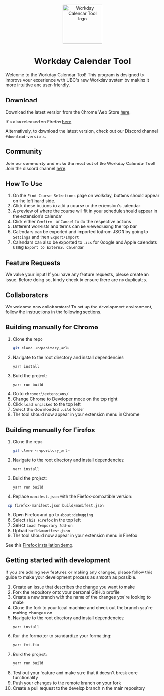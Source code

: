 <p align="center">
  <img src="/public/logo128.png" width="128px" height="128px" alt="Workday Calendar Tool logo">
</p>
<h1 align="center">Workday Calendar Tool</h1>

Welcome to the Workday Calendar Tool! This program is designed to improve your experience with UBC's new Workday system by making it more intuitive and user-friendly.

## Download
Download the latest version from the Chrome Web Store [here](https://chromewebstore.google.com/detail/ubc-workday-side-by-side/gonljejijjjmjccdbjokcmmdfmlincmh).

It's also released on Firefox [here](https://addons.mozilla.org/en-GB/firefox/addon/ubc-workday-calendar).

Alternatively, to download the latest version, check out our Discord channel `#download-versions`. 

## Community
Join our community and make the most out of the Workday Calendar Tool!
Join the discord channel [here](https://discord.gg/cx93fAJUJf).

## How To Use
1. On the `Find Course Selections` page on workday, buttons should appear on the left hand side. 
2. Click these buttons to add a course to the extension's calendar
3. A preview of where the course will fit in your schedule should appear in the extension's calendar
4. Click either `Confirm ` or `Cancel` to do the respective actions
5. Different worklists and terms can be viewed using the top bar
6. Calendars can be exported and imported to/from JSON by going to `Settings` and then `Export/Import`
7. Calendars can also be exported to `.ics` for Google and Apple calendats using `Export to External Calendar`


## Feature Requests
We value your input! If you have any feature requests, please create an issue.
Before doing so, kindly check to ensure there are no duplicates.

## Collaborators
We welcome new collaborators! To set up the development environment, follow 
the instructions in the following sections.

## Building manually for Chrome

1. Clone the repo
   ```bash
   git clone <repository_url>
   ```
2. Navigate to the root directory and install dependencies:
   ```bash
   yarn install
   ```
3. Build the project:
   ```bash
   yarn run build
   ```
4. Go to `chrome://extensions/`
5. Change Chrome to Developer mode on the top right
6. Click `load unpacked` to the top left
7. Select the downloaded `build` folder
8. The tool should now appear in your extension menu in Chrome

## Building manually for Firefox

1. Clone the repo
   ```bash
   git clone <repository_url>
   ```
2. Navigate to the root directory and install dependencies:
   ```bash
   yarn install
   ```
3. Build the project:
   ```bash
   yarn run build
   ```
4. Replace `manifest.json` with the Firefox-compatible version:
  ```bash
   cp firefox-manifest.json build/manifest.json
   ```
5. Open Firefox and go to `about:debugging`
6. Select `This Firefox` in the top left
7. Select `Load Temporary Add-on`
9. Upload `build/manifest.json`
10. The tool should now appear in your extension menu in Firefox

See this [Firefox installation demo](./public/firefox-demo-v1.3.gif).

## Getting started with development

If you are adding new features or making any changes, please follow this guide to make your development process as smooth as possible.

1. Create an issue that describes the change you want to make
2. Fork the repository onto your personal GitHub profile
3. Create a new branch with the name of the changes you're looking to make
4. Clone the fork to your local machine and check out the branch you're making changes on
5. Navigate to the root directory and install dependencies:
   ```bash
   yarn install
   ```
6. Run the formatter to standardize your formatting:
   ```bash
   yarn fmt-fix 
   ```
7. Build the project:
   ```bash
   yarn run build
   ```
8. Test out your feature and make sure that it doesn't break core functionality
9. Push your changes to the remote branch on your fork
10. Create a pull request to the develop branch in the main repository